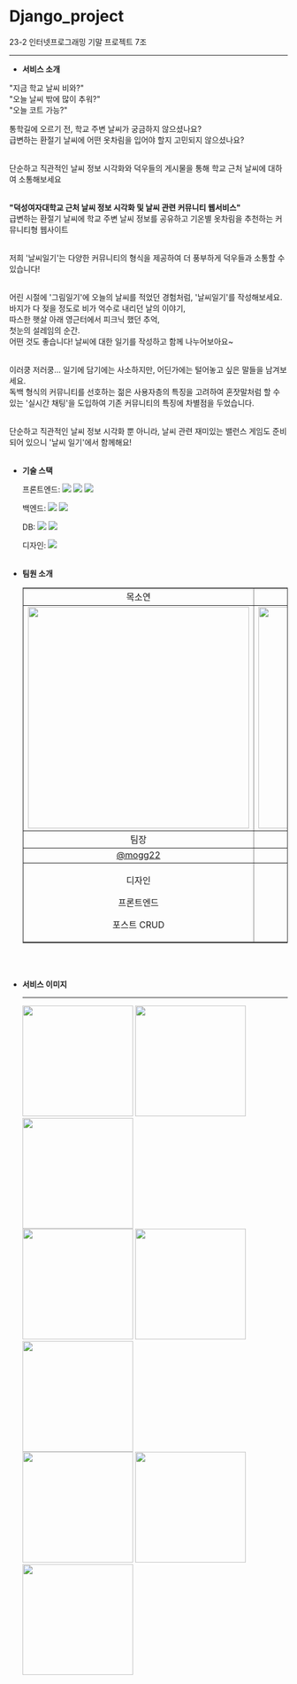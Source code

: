 # Django_project
23-2 인터넷프로그래밍 기말 프로젝트 7조
<hr>

- **서비스 소개**

"지금 학교 날씨 비와?" <br>
"오늘 날씨 밖에 많이 추워?" <br>
"오늘 코트 가능?" <br>

통학길에 오르기 전, 학교 주변 날씨가 궁금하지 않으셨나요? <br>
급변하는 환절기 날씨에 어떤 옷차림을 입어야 할지 고민되지 않으셨나요? <br><br>

단순하고 직관적인 날씨 정보 시각화와 덕우들의 게시물을 통해 학교 근처 날씨에 대하여 소통해보세요 <br><br>

<b>"덕성여자대학교 근처 날씨 정보 시각화 및 날씨 관련 커뮤니티 웹서비스"</b> <br>
급변하는 환절기 날씨에 학교 주변 날씨 정보를 공유하고 기온별 옷차림을 추천하는 커뮤니티형 웹사이트 <br><br>

저희 '날씨일기'는 다양한 커뮤니티의 형식을 제공하여 더 풍부하게 덕우들과 소통할 수 있습니다! <br><br>

어린 시절에 '그림일기'에 오늘의 날씨를 적었던 경험처럼, '날씨일기'를 작성해보세요. <br>
바지가 다 젖을 정도로 비가 억수로 내리던 날의 이야기, <br>
따스한 햇살 아래 영근터에서 피크닉 했던 추억, <br>
첫눈의 설레임의 순간. <br>
어떤 것도 좋습니다! 날씨에 대한 일기를 작성하고 함께 나누어보아요~ <br><br>

이러쿵 저러쿵... 일기에 담기에는 사소하지만, 어딘가에는 털어놓고 싶은 말들을 남겨보세요. <br>
독백 형식의 커뮤니티를 선호하는 젊은 사용자층의 특징을 고려하여 혼잣말처럼 할 수 있는 '실시간 채팅'을 도입하여 기존 커뮤니티의 특징에 차별점을 두었습니다. <br><br>

단순하고 직관적인 날씨 정보 시각화 뿐 아니라, 날씨 관련 재미있는 밸런스 게임도 준비되어 있으니 '날씨 일기'에서 함께해요! <br><br>


- **기술 스택**

  <span>프론트엔드: </span> <img src="https://img.shields.io/badge/html-E34F26?style=for-the-badge&logo=html5&logoColor=white"> <img src="https://img.shields.io/badge/css-1572B6?style=for-the-badge&logo=css3&logoColor=white"> <img src="https://img.shields.io/badge/javascript-F7DF1E?style=for-the-badge&logo=javascript&logoColor=black">

  <span>백엔드: </span><img src="https://img.shields.io/badge/python-3776AB?style=for-the-badge&logo=python&logoColor=white"> <img src="https://img.shields.io/badge/django-092E20?style=for-the-badge&logo=Django&logoColor=white">

  <span>DB: </span><img src="https://img.shields.io/badge/docker-%230db7ed.svg?style=for-the-badge&logo=docker&logoColor=white"> <img src="https://img.shields.io/badge/redis-%23DD0031.svg?&style=for-the-badge&logo=redis&logoColor=white">

  <span>디자인: </span> <img src="https://img.shields.io/badge/figma-F24E1E?style=for-the-badge&logo=figma&logoColor=white"> <br><br>

- **팀원 소개**
  <table border="" cellspacing="0" cellpadding="0" width="100%">
  <tr width="100%">
  <td align="center">목소연</td>
  <td align="center">나선영</td>
  <td  align="center">이원지</td>
  <td align="center">장현지</td>
  <td align="center">전효민</td>
  </tr>

  <tr width="100%">
    <td align="center"><img src="https://github.com/finalprj-7/Django_project/assets/126389940/21def447-ee44-4060-be31-26052a2db77a" width="400px"></td>
    <td align="center"><img src="https://github.com/finalprj-7/Django_project/assets/126389940/cce39acc-34ef-4f94-84f7-78e2c719555f" width="400px"></td>
    <td align="center"><img src="https://github.com/finalprj-7/Django_project/assets/126389940/93d7e1b6-2c9e-443b-a3ac-04d01e11d2a5" width="400px"></td>
    <td align="center"><img src="https://github.com/finalprj-7/Django_project/assets/126389940/fa04f593-fc65-4ef1-845e-f8e3eb1d8163" width="400px"></td>
    <td align="center"><img src="https://github.com/finalprj-7/Django_project/assets/126389940/bc3a34b9-264f-4a19-bf87-a70896261fc9" width="400px"></td>
  </tr>

  <tr width="100%">
    <td  align="center">팀장</td>
    <td  align="center">팀원</td>
    <td  align="center">팀원</td>
    <td  align="center">팀원</td>
    <td  align="center">팀원</td>
  </tr>

  <tr width="100%">
    <td  align="center"><a href="https://www.github.com/mogg22">@mogg22</a></td>
    <td  align="center"><a href="https://github.com/ddonyobboong">@ddonyobboong</a></td>
    <td  align="center"><a href="https://github.com/w1024ji">@w1024ji</a></td>
    <td  align="center"><a href="https://github.com/hj9023">@hj9023</a></td>
    <td  align="center"><a href="https://github.com/hyom1n">@hyom1n</a></td>
  </tr>
      <tr width="100%">
          <td  align="center"><p>디자인</p><p>프론트엔드</p><p>포스트 CRUD</p></td>
          <td  align="center"><p>발표</p><p>포스트 페이지</p><p> </p></td>
          <td  align="center"><p>메인 페이지</p><p>날씨 API 시각화</p><p>투표 기능</p></td>
          <td  align="center"><p>PPT 제작</p><p>실시간 채팅</p><p>마이페이지</p></td>
          <td  align="center"><p>발표</p><p>로그인/회원가입</p><p> </p></td>
     </tr>
  </table> <br><br>

- **서비스 이미지**
  <hr>
  <img src="https://github.com/finalprj-7/Django_project/assets/126389940/32dc21b8-172b-496c-8079-a7468e1f07f3" width="200"/>
  <img src="https://github.com/finalprj-7/Django_project/assets/126389940/4bad993a-0481-485d-901c-6c1c82c0d8aa" width="200"/>
  <img src="https://github.com/finalprj-7/Django_project/assets/126389940/6d1275d7-764d-4922-a1b1-316b76e45630" width="200"/> <br>

  <img src="https://github.com/finalprj-7/Django_project/assets/126389940/a35e501f-c033-4691-aea9-3cd76893b748" width="200"/>
  <img src="https://github.com/finalprj-7/Django_project/assets/126389940/bf5f893f-55eb-4a8a-82a0-7fc2592e3113" width="200"/>
  <img src="https://github.com/finalprj-7/Django_project/assets/126389940/655c2553-9dea-4ae1-9df3-590c91bc69a2" width="200"/> <br>

  <img src="https://github.com/finalprj-7/Django_project/assets/126389940/f8432a8f-0da8-4978-96e0-98359d219b8d" width="200"/>
  <img src="https://github.com/finalprj-7/Django_project/assets/126389940/fc07f251-ff58-422f-8697-7554576f4ce7" width="200"/>
  <img src="https://github.com/finalprj-7/Django_project/assets/126389940/da6a2d04-0230-4bb9-9fe6-f2f34e299983" width="200"/>




